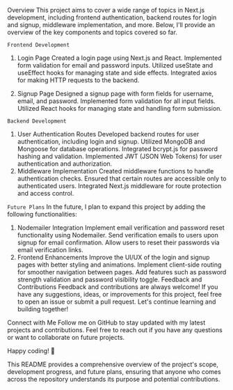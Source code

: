 Overview
This project aims to cover a wide range of topics in Next.js development, including frontend authentication, backend routes for login and signup, middleware implementation, and more. Below, I'll provide an overview of the key components and topics covered so far.

`Frontend Development `

1. Login Page
Created a login page using Next.js and React.
Implemented form validation for email and password inputs.
Utilized useState and useEffect hooks for managing state and side effects.
Integrated axios for making HTTP requests to the backend.


3. Signup Page
Designed a signup page with form fields for username, email, and password.
Implemented form validation for all input fields.
Utilized React hooks for managing state and handling form submission.


`Backend Development`
1. User Authentication Routes
Developed backend routes for user authentication, including login and signup.
Utilized MongoDB and Mongoose for database operations.
Integrated bcrypt.js for password hashing and validation.
Implemented JWT (JSON Web Tokens) for user authentication and authorization.
2. Middleware Implementation
Created middleware functions to handle authentication checks.
Ensured that certain routes are accessible only to authenticated users.
Integrated Next.js middleware for route protection and access control.



`Future Plans`
In the future, I plan to expand this project by adding the following functionalities:

1. Nodemailer Integration
Implement email verification and password reset functionality using Nodemailer.
Send verification emails to users upon signup for email confirmation.
Allow users to reset their passwords via email verification links.
2. Frontend Enhancements
Improve the UI/UX of the login and signup pages with better styling and animations.
Implement client-side routing for smoother navigation between pages.
Add features such as password strength validation and password visibility toggle.
Feedback and Contributions
Feedback and contributions are always welcome! If you have any suggestions, ideas, or improvements for this project, feel free to open an issue or submit a pull request. Let's continue learning and building together!

Connect with Me
Follow me on GitHub to stay updated with my latest projects and contributions. Feel free to reach out if you have any questions or want to collaborate on future projects.

Happy coding! 🚀

This README provides a comprehensive overview of the project's scope, development progress, and future plans, ensuring that anyone who comes across the repository understands its purpose and potential contributions.





